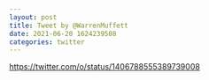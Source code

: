 ```yaml
--- 
layout: post 
title: Tweet by @WarrenMuffett 
date: 2021-06-20 1624239508 
categories: twitter 
--- 
```

https://twitter.com/o/status/1406788555389739008
